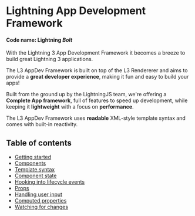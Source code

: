 # Lightning App Development Framework

#### Code name: Lightning _Bolt_

With the Lightning 3 App Development Framework it becomes a breeze to build great Lightning 3 applications.

The L3 AppDev Framework is built on top of the L3 Rendererer and aims to provide a **great developer experience**,
making it fun and easy to build your apps!

Built from the ground up by the LightningJS team, we're offering a **Complete App framework**, full of features to speed up development, while keeping it **lightweight** with a focus on **performance**.

The L3 AppDev Framework uses **readable** XML-style template syntax and comes with built-in reactivity.

## Table of contents

- [Getting started](getting_started.md)
- [Components](components.md)
- [Template syntax](template_syntax.md)
- [Component state](component_state.md)
- [Hooking into lifecycle events](lifecycle_events.md)
- [Props](props.md)
- [Handling user input](user_input.md)
- [Computed properties](computed_properties.md)
- [Watching for changes](watchers.md)
<!---
- More complex logic in methods
- Overview of default Element properties
- Transitions
- Implementing Custom components
- Handling Text
- Handling **Images**
- Routing
-->

